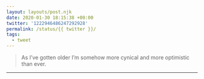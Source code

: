 ```yaml
---
layout: layouts/post.njk
date: 2020-01-30 18:15:38 +00:00
twitter: '1222946486247292928'
permalink: /status/{{ twitter }}/
tags: 
  - tweet
---
```


> As I’ve gotten older I’m somehow more cynical and more optimistic than ever.

---
